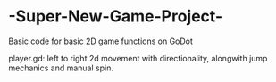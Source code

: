 # -Super-New-Game-Project-
Basic code for basic 2D game functions on GoDot

player.gd: 
left to right 2d movement with directionality, alongwith jump mechanics and manual spin. 

